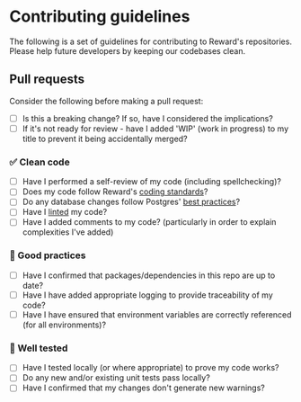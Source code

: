 # Contributing guidelines 

The following is a set of guidelines for contributing to Reward's repositories. 
Please help future developers by keeping our codebases clean.


## Pull requests
Consider the following before making a pull request:

- [ ] Is this a breaking change? If so, have I considered the implications?
- [ ] If it's not ready for review - have I added 'WIP' (work in progress) to my title to prevent it being accidentally merged?

 ### ✅ Clean code
- [ ] Have I performed a self-review of my code (including spellchecking)?
- [ ] Does my code follow Reward's [coding standards]()?
- [ ] Do any database changes follow Postgres' [best practices]()?
- [ ] Have I [linted]() my code?
- [ ] Have I added comments to my code? (particularly in order to explain complexities I've added)

### 🤗 Good practices
- [ ] Have I confirmed that packages/dependencies in this repo are up to date?
- [ ] Have I have added appropriate logging to provide traceability of my code?
- [ ] Have I have ensured that environment variables are correctly referenced (for all environments)?

### 🎉 Well tested

- [ ] Have I tested locally (or where appropriate) to prove my code works?
- [ ] Do any new and/or existing unit tests pass locally?
- [ ] Have I confirmed that my changes don't generate new warnings?
